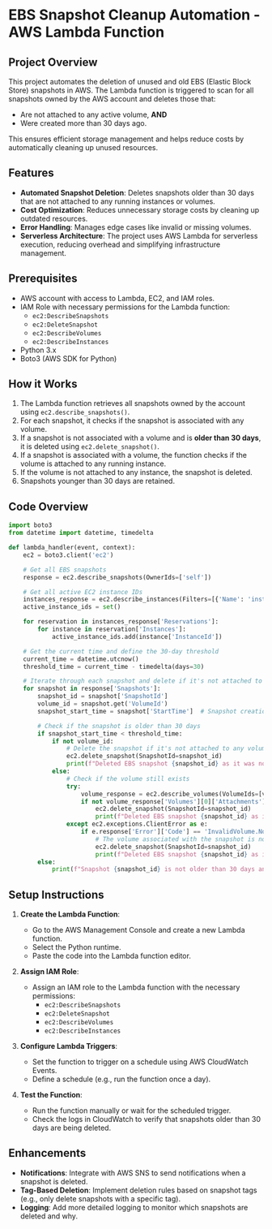 
# EBS Snapshot Cleanup Automation - AWS Lambda Function

## Project Overview

This project automates the deletion of unused and old EBS (Elastic Block Store) snapshots in AWS. The Lambda function is triggered to scan for all snapshots owned by the AWS account and deletes those that:
- Are not attached to any active volume, **AND**
- Were created more than 30 days ago.

This ensures efficient storage management and helps reduce costs by automatically cleaning up unused resources.

## Features

- **Automated Snapshot Deletion**: Deletes snapshots older than 30 days that are not attached to any running instances or volumes.
- **Cost Optimization**: Reduces unnecessary storage costs by cleaning up outdated resources.
- **Error Handling**: Manages edge cases like invalid or missing volumes.
- **Serverless Architecture**: The project uses AWS Lambda for serverless execution, reducing overhead and simplifying infrastructure management.

## Prerequisites

- AWS account with access to Lambda, EC2, and IAM roles.
- IAM Role with necessary permissions for the Lambda function:
  - `ec2:DescribeSnapshots`
  - `ec2:DeleteSnapshot`
  - `ec2:DescribeVolumes`
  - `ec2:DescribeInstances`
- Python 3.x
- Boto3 (AWS SDK for Python)

## How it Works

1. The Lambda function retrieves all snapshots owned by the account using `ec2.describe_snapshots()`.
2. For each snapshot, it checks if the snapshot is associated with any volume.
3. If a snapshot is not associated with a volume and is **older than 30 days**, it is deleted using `ec2.delete_snapshot()`.
4. If a snapshot is associated with a volume, the function checks if the volume is attached to any running instance.
5. If the volume is not attached to any instance, the snapshot is deleted.
6. Snapshots younger than 30 days are retained.

## Code Overview

```python
import boto3
from datetime import datetime, timedelta

def lambda_handler(event, context):
    ec2 = boto3.client('ec2')

    # Get all EBS snapshots
    response = ec2.describe_snapshots(OwnerIds=['self'])

    # Get all active EC2 instance IDs
    instances_response = ec2.describe_instances(Filters=[{'Name': 'instance-state-name', 'Values': ['running']}])
    active_instance_ids = set()

    for reservation in instances_response['Reservations']:
        for instance in reservation['Instances']:
            active_instance_ids.add(instance['InstanceId'])

    # Get the current time and define the 30-day threshold
    current_time = datetime.utcnow()
    threshold_time = current_time - timedelta(days=30)

    # Iterate through each snapshot and delete if it's not attached to any volume or the volume is not attached to a running instance
    for snapshot in response['Snapshots']:
        snapshot_id = snapshot['SnapshotId']
        volume_id = snapshot.get('VolumeId')
        snapshot_start_time = snapshot['StartTime']  # Snapshot creation time

        # Check if the snapshot is older than 30 days
        if snapshot_start_time < threshold_time:
            if not volume_id:
                # Delete the snapshot if it's not attached to any volume
                ec2.delete_snapshot(SnapshotId=snapshot_id)
                print(f"Deleted EBS snapshot {snapshot_id} as it was not attached to any volume and is older than 30 days.")
            else:
                # Check if the volume still exists
                try:
                    volume_response = ec2.describe_volumes(VolumeIds=[volume_id])
                    if not volume_response['Volumes'][0]['Attachments']:
                        ec2.delete_snapshot(SnapshotId=snapshot_id)
                        print(f"Deleted EBS snapshot {snapshot_id} as it was taken from a volume not attached to any running instance and is older than 30 days.")
                except ec2.exceptions.ClientError as e:
                    if e.response['Error']['Code'] == 'InvalidVolume.NotFound':
                        # The volume associated with the snapshot is not found (it might have been deleted)
                        ec2.delete_snapshot(SnapshotId=snapshot_id)
                        print(f"Deleted EBS snapshot {snapshot_id} as its associated volume was not found and it is older than 30 days.")
        else:
            print(f"Snapshot {snapshot_id} is not older than 30 days and will not be deleted.")
```

## Setup Instructions

1. **Create the Lambda Function**:
    - Go to the AWS Management Console and create a new Lambda function.
    - Select the Python runtime.
    - Paste the code into the Lambda function editor.

2. **Assign IAM Role**:
    - Assign an IAM role to the Lambda function with the necessary permissions:
      - `ec2:DescribeSnapshots`
      - `ec2:DeleteSnapshot`
      - `ec2:DescribeVolumes`
      - `ec2:DescribeInstances`

3. **Configure Lambda Triggers**:
    - Set the function to trigger on a schedule using AWS CloudWatch Events.
    - Define a schedule (e.g., run the function once a day).

4. **Test the Function**:
    - Run the function manually or wait for the scheduled trigger.
    - Check the logs in CloudWatch to verify that snapshots older than 30 days are being deleted.

## Enhancements

- **Notifications**: Integrate with AWS SNS to send notifications when a snapshot is deleted.
- **Tag-Based Deletion**: Implement deletion rules based on snapshot tags (e.g., only delete snapshots with a specific tag).
- **Logging**: Add more detailed logging to monitor which snapshots are deleted and why.


